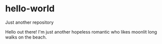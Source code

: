 # hello-world
Just another repository

Hello out there!  I'm just another hopeless romantic who likes moonlit long walks on the beach.
